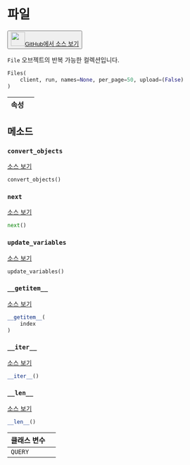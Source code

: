 
# 파일

<p><button style={{display: 'flex', alignItems: 'center', backgroundColor: 'white', border: '1px solid #ddd', padding: '10px', borderRadius: '6px', cursor: 'pointer', boxShadow: '0 2px 3px rgba(0,0,0,0.1)', transition: 'all 0.3s'}}><a href='https://www.github.com/wandb/wandb/tree/v0.16.4/wandb/apis/public/files.py#L42-L105' style={{fontSize: '1.2em', display: 'flex', alignItems: 'center'}}><img src='https://github.githubassets.com/images/modules/logos_page/GitHub-Mark.png' height='32px' width='32px' style={{marginRight: '10px'}}/>GitHub에서 소스 보기</a></button></p>


`File` 오브젝트의 반복 가능한 컬렉션입니다.

```python
Files(
    client, run, names=None, per_page=50, upload=(False)
)
```

| 속성 |  |
| :--- | :--- |

## 메소드

### `convert_objects`

[소스 보기](https://www.github.com/wandb/wandb/tree/v0.16.4/wandb/apis/public/files.py#L98-L102)

```python
convert_objects()
```

### `next`

[소스 보기](https://www.github.com/wandb/wandb/tree/v0.16.4/wandb/apis/paginator.py#L72-L79)

```python
next()
```

### `update_variables`

[소스 보기](https://www.github.com/wandb/wandb/tree/v0.16.4/wandb/apis/public/files.py#L95-L96)

```python
update_variables()
```

### `__getitem__`

[소스 보기](https://www.github.com/wandb/wandb/tree/v0.16.4/wandb/apis/paginator.py#L65-L70)

```python
__getitem__(
    index
)
```

### `__iter__`

[소스 보기](https://www.github.com/wandb/wandb/tree/v0.16.4/wandb/apis/paginator.py#L26-L28)

```python
__iter__()
```

### `__len__`

[소스 보기](https://www.github.com/wandb/wandb/tree/v0.16.4/wandb/apis/paginator.py#L30-L35)

```python
__len__()
```

| 클래스 변수 |  |
| :--- | :--- |
|  `QUERY`<a id="QUERY"></a> |   |